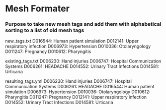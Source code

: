 # Mesh Formater

### Purpose to take new mesh tags and add them with alphabetical sorting to a list of old mesh tags 



new_tags.txt
    D016544: Human patient simulation
    D012141: Upper respiratory infection
    D006973: Hypertension
    D010036: Otolaryngology
    D011247: Pregnancy
    D010612: Pharyngitis

existing_tags.txt
    D006230: Hand injuries
    D006747: Hospital Communication Systems
    D006261: HEADACHE
    D014552: Urinary Tract Infections
    D014581: Urticaria

resulting_tags.yml 
    D006230: Hand injuries
    D006747: Hospital Communication Systems
    D006261: HEADACHE
    D016544: Human patient simulation
    D006973: Hypertension
    D010036: Otolaryngology
    D010612: Pharyngitis
    D011247: Pregnancy
    D012141: Upper respiratory infection
    D014552: Urinary Tract Infections
    D014581: Urticaria



